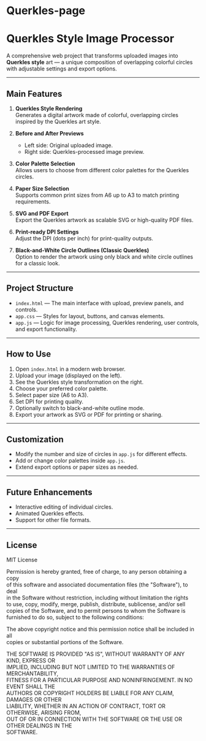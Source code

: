 # Querkles-page

# Querkles Style Image Processor

A comprehensive web project that transforms uploaded images into **Querkles style** art — a unique composition of overlapping colorful circles with adjustable settings and export options.

---

## Main Features

1. **Querkles Style Rendering**  
   Generates a digital artwork made of colorful, overlapping circles inspired by the Querkles art style.

2. **Before and After Previews**  
   - Left side: Original uploaded image.  
   - Right side: Querkles-processed image preview.

3. **Color Palette Selection**  
   Allows users to choose from different color palettes for the Querkles circles.

4. **Paper Size Selection**  
   Supports common print sizes from A6 up to A3 to match printing requirements.

5. **SVG and PDF Export**  
   Export the Querkles artwork as scalable SVG or high-quality PDF files.

6. **Print-ready DPI Settings**  
   Adjust the DPI (dots per inch) for print-quality outputs.

7. **Black-and-White Circle Outlines (Classic Querkles)**  
   Option to render the artwork using only black and white circle outlines for a classic look.

---

## Project Structure

- `index.html` — The main interface with upload, preview panels, and controls.  
- `app.css` — Styles for layout, buttons, and canvas elements.  
- `app.js` — Logic for image processing, Querkles rendering, user controls, and export functionality.

---

## How to Use

1. Open `index.html` in a modern web browser.  
2. Upload your image (displayed on the left).  
3. See the Querkles style transformation on the right.  
4. Choose your preferred color palette.  
5. Select paper size (A6 to A3).  
6. Set DPI for printing quality.  
7. Optionally switch to black-and-white outline mode.  
8. Export your artwork as SVG or PDF for printing or sharing.

---

## Customization

- Modify the number and size of circles in `app.js` for different effects.  
- Add or change color palettes inside `app.js`.  
- Extend export options or paper sizes as needed.  

---

## Future Enhancements

- Interactive editing of individual circles.  
- Animated Querkles effects.  
- Support for other file formats.  

---

## License

MIT License

Permission is hereby granted, free of charge, to any person obtaining a copy  
of this software and associated documentation files (the "Software"), to deal  
in the Software without restriction, including without limitation the rights  
to use, copy, modify, merge, publish, distribute, sublicense, and/or sell  
copies of the Software, and to permit persons to whom the Software is  
furnished to do so, subject to the following conditions:

The above copyright notice and this permission notice shall be included in all  
copies or substantial portions of the Software.

THE SOFTWARE IS PROVIDED "AS IS", WITHOUT WARRANTY OF ANY KIND, EXPRESS OR  
IMPLIED, INCLUDING BUT NOT LIMITED TO THE WARRANTIES OF MERCHANTABILITY,  
FITNESS FOR A PARTICULAR PURPOSE AND NONINFRINGEMENT. IN NO EVENT SHALL THE  
AUTHORS OR COPYRIGHT HOLDERS BE LIABLE FOR ANY CLAIM, DAMAGES OR OTHER  
LIABILITY, WHETHER IN AN ACTION OF CONTRACT, TORT OR OTHERWISE, ARISING FROM,  
OUT OF OR IN CONNECTION WITH THE SOFTWARE OR THE USE OR OTHER DEALINGS IN THE  
SOFTWARE.


